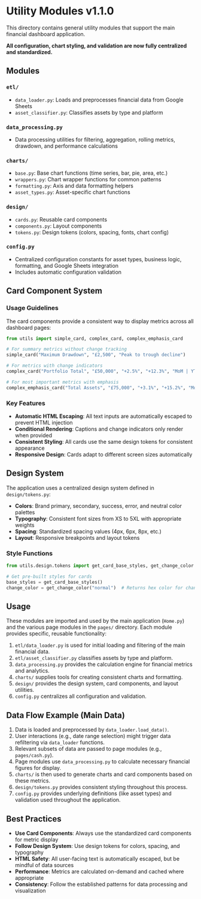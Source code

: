 # Utility Modules v1.1.0

This directory contains general utility modules that support the main financial dashboard application.

**All configuration, chart styling, and validation are now fully centralized and standardized.**

## Modules

### `etl/`
- `data_loader.py`: Loads and preprocesses financial data from Google Sheets
- `asset_classifier.py`: Classifies assets by type and platform

### `data_processing.py`
- Data processing utilities for filtering, aggregation, rolling metrics, drawdown, and performance calculations

### `charts/`
- `base.py`: Base chart functions (time series, bar, pie, area, etc.)
- `wrappers.py`: Chart wrapper functions for common patterns
- `formatting.py`: Axis and data formatting helpers
- `asset_types.py`: Asset-specific chart functions

### `design/`
- `cards.py`: Reusable card components
- `components.py`: Layout components
- `tokens.py`: Design tokens (colors, spacing, fonts, chart config)

### `config.py`
- Centralized configuration constants for asset types, business logic, formatting, and Google Sheets integration
- Includes automatic configuration validation

## Card Component System

### Usage Guidelines

The card components provide a consistent way to display metrics across all dashboard pages:

```python
from utils import simple_card, complex_card, complex_emphasis_card

# For summary metrics without change tracking
simple_card("Maximum Drawdown", "£2,500", "Peak to trough decline")

# For metrics with change indicators
complex_card("Portfolio Total", "£50,000", "+2.5%", "+12.3%", "MoM | YTD")

# For most important metrics with emphasis
complex_emphasis_card("Total Assets", "£75,000", "+3.1%", "+15.2%", "MoM | YTD")
```

### Key Features

- **Automatic HTML Escaping**: All text inputs are automatically escaped to prevent HTML injection
- **Conditional Rendering**: Captions and change indicators only render when provided
- **Consistent Styling**: All cards use the same design tokens for consistent appearance
- **Responsive Design**: Cards adapt to different screen sizes automatically

## Design System

The application uses a centralized design system defined in `design/tokens.py`:

- **Colors**: Brand primary, secondary, success, error, and neutral color palettes
- **Typography**: Consistent font sizes from XS to 5XL with appropriate weights
- **Spacing**: Standardized spacing values (4px, 6px, 8px, etc.)
- **Layout**: Responsive breakpoints and layout tokens

### Style Functions

```python
from utils.design.tokens import get_card_base_styles, get_change_color

# Get pre-built styles for cards
base_styles = get_card_base_styles()
change_color = get_change_color("normal")  # Returns hex color for change indicators
```

## Usage

These modules are imported and used by the main application (`Home.py`) and the various page modules in the `pages/` directory. Each module provides specific, reusable functionality:

1. `etl/data_loader.py` is used for initial loading and filtering of the main financial data.
2. `etl/asset_classifier.py` classifies assets by type and platform.
3. `data_processing.py` provides the calculation engine for financial metrics and analytics.
4. `charts/` supplies tools for creating consistent charts and formatting.
5. `design/` provides the design system, card components, and layout utilities.
6. `config.py` centralizes all configuration and validation.

## Data Flow Example (Main Data)

1. Data is loaded and preprocessed by `data_loader.load_data()`.
2. User interactions (e.g., date range selection) might trigger data refiltering via `data_loader` functions.
3. Relevant subsets of data are passed to page modules (e.g., `pages/cash.py`).
4. Page modules use `data_processing.py` to calculate necessary financial figures for display.
5. `charts/` is then used to generate charts and card components based on these metrics.
6. `design/tokens.py` provides consistent styling throughout this process.
7. `config.py` provides underlying definitions (like asset types) and validation used throughout the application.

## Best Practices

- **Use Card Components**: Always use the standardized card components for metric display
- **Follow Design System**: Use design tokens for colors, spacing, and typography
- **HTML Safety**: All user-facing text is automatically escaped, but be mindful of data sources
- **Performance**: Metrics are calculated on-demand and cached where appropriate
- **Consistency**: Follow the established patterns for data processing and visualization 